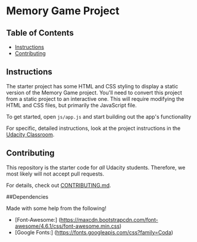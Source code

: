 # Memory Game Project

## Table of Contents

* [Instructions](#instructions)
* [Contributing](#contributing)

## Instructions

The starter project has some HTML and CSS styling to display a static version of the Memory Game project. You'll need to convert this project from a static project to an interactive one. This will require modifying the HTML and CSS files, but primarily the JavaScript file.

To get started, open `js/app.js` and start building out the app's functionality

For specific, detailed instructions, look at the project instructions in the [Udacity Classroom](https://classroom.udacity.com/me).

## Contributing

This repository is the starter code for _all_ Udacity students. Therefore, we most likely will not accept pull requests.

For details, check out [CONTRIBUTING.md](CONTRIBUTING.md).

##Dependencies

Made with some help from the following!

* [Font-Awesome:] (https://maxcdn.bootstrapcdn.com/font-awesome/4.6.1/css/font-awesome.min.css)
* [Google Fonts:] (https://fonts.googleapis.com/css?family=Coda)
